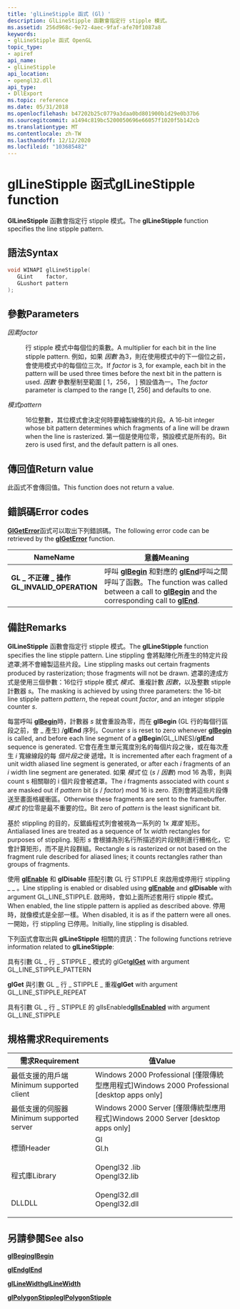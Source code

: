 ```yaml
---
title: 'glLineStipple 函式 (Gl) '
description: GlLineStipple 函數會指定行 stipple 模式。
ms.assetid: 256d968c-9e72-4aec-9faf-afe70f1087a8
keywords:
- glLineStipple 函式 OpenGL
topic_type:
- apiref
api_name:
- glLineStipple
api_location:
- opengl32.dll
api_type:
- DllExport
ms.topic: reference
ms.date: 05/31/2018
ms.openlocfilehash: b47202b25c0779a3daa0bd801900b1d29e0b37b6
ms.sourcegitcommit: a1494c819bc5200050696e66057f1020f5b142cb
ms.translationtype: MT
ms.contentlocale: zh-TW
ms.lasthandoff: 12/12/2020
ms.locfileid: "103685482"
---
```

# <a name="gllinestipple-function"></a><span data-ttu-id="d1beb-104">glLineStipple 函式</span><span class="sxs-lookup"><span data-stu-id="d1beb-104">glLineStipple function</span></span>

<span data-ttu-id="d1beb-105">**GlLineStipple** 函數會指定行 stipple 模式。</span><span class="sxs-lookup"><span data-stu-id="d1beb-105">The **glLineStipple** function specifies the line stipple pattern.</span></span>

## <a name="syntax"></a><span data-ttu-id="d1beb-106">語法</span><span class="sxs-lookup"><span data-stu-id="d1beb-106">Syntax</span></span>


```C++
void WINAPI glLineStipple(
   GLint    factor,
   GLushort pattern
);
```



## <a name="parameters"></a><span data-ttu-id="d1beb-107">參數</span><span class="sxs-lookup"><span data-stu-id="d1beb-107">Parameters</span></span>

<dl> <dt>

<span data-ttu-id="d1beb-108">*因素*</span><span class="sxs-lookup"><span data-stu-id="d1beb-108">*factor*</span></span> 
</dt> <dd>

<span data-ttu-id="d1beb-109">行 stipple 模式中每個位的乘數。</span><span class="sxs-lookup"><span data-stu-id="d1beb-109">A multiplier for each bit in the line stipple pattern.</span></span> <span data-ttu-id="d1beb-110">例如，如果 *因數* 為3，則在使用模式中的下一個位之前，會使用模式中的每個位三次。</span><span class="sxs-lookup"><span data-stu-id="d1beb-110">If *factor* is 3, for example, each bit in the pattern will be used three times before the next bit in the pattern is used.</span></span> <span data-ttu-id="d1beb-111">*因數* 參數壓制至範圍 \[ 1，256， \] 預設值為一。</span><span class="sxs-lookup"><span data-stu-id="d1beb-111">The *factor* parameter is clamped to the range \[1, 256\] and defaults to one.</span></span>

</dd> <dt>

<span data-ttu-id="d1beb-112">*模式*</span><span class="sxs-lookup"><span data-stu-id="d1beb-112">*pattern*</span></span> 
</dt> <dd>

<span data-ttu-id="d1beb-113">16位整數，其位模式會決定何時要繪製線條的片段。</span><span class="sxs-lookup"><span data-stu-id="d1beb-113">A 16-bit integer whose bit pattern determines which fragments of a line will be drawn when the line is rasterized.</span></span> <span data-ttu-id="d1beb-114">第一個是使用位零，預設模式是所有的。</span><span class="sxs-lookup"><span data-stu-id="d1beb-114">Bit zero is used first, and the default pattern is all ones.</span></span>

</dd> </dl>

## <a name="return-value"></a><span data-ttu-id="d1beb-115">傳回值</span><span class="sxs-lookup"><span data-stu-id="d1beb-115">Return value</span></span>

<span data-ttu-id="d1beb-116">此函式不會傳回值。</span><span class="sxs-lookup"><span data-stu-id="d1beb-116">This function does not return a value.</span></span>

## <a name="error-codes"></a><span data-ttu-id="d1beb-117">錯誤碼</span><span class="sxs-lookup"><span data-stu-id="d1beb-117">Error codes</span></span>

<span data-ttu-id="d1beb-118">[**GlGetError**](glgeterror.md)函式可以取出下列錯誤碼。</span><span class="sxs-lookup"><span data-stu-id="d1beb-118">The following error code can be retrieved by the [**glGetError**](glgeterror.md) function.</span></span>



| <span data-ttu-id="d1beb-119">Name</span><span class="sxs-lookup"><span data-stu-id="d1beb-119">Name</span></span>                                                                                                  | <span data-ttu-id="d1beb-120">意義</span><span class="sxs-lookup"><span data-stu-id="d1beb-120">Meaning</span></span>                                                                                                                               |
|-------------------------------------------------------------------------------------------------------|---------------------------------------------------------------------------------------------------------------------------------------|
| <dl> <span data-ttu-id="d1beb-121"><dt>**GL \_ 不正確 \_ 操作**</dt></span><span class="sxs-lookup"><span data-stu-id="d1beb-121"><dt>**GL\_INVALID\_OPERATION**</dt></span></span> </dl> | <span data-ttu-id="d1beb-122">呼叫 [**glBegin**](glbegin.md) 和對應的 [**glEnd**](glend.md)呼叫之間呼叫了函數。</span><span class="sxs-lookup"><span data-stu-id="d1beb-122">The function was called between a call to [**glBegin**](glbegin.md) and the corresponding call to [**glEnd**](glend.md).</span></span><br/> |



## <a name="remarks"></a><span data-ttu-id="d1beb-123">備註</span><span class="sxs-lookup"><span data-stu-id="d1beb-123">Remarks</span></span>

<span data-ttu-id="d1beb-124">**GlLineStipple** 函數會指定行 stipple 模式。</span><span class="sxs-lookup"><span data-stu-id="d1beb-124">The **glLineStipple** function specifies the line stipple pattern.</span></span> <span data-ttu-id="d1beb-125">Line stippling 會將點陣化所產生的特定片段遮罩;將不會繪製這些片段。</span><span class="sxs-lookup"><span data-stu-id="d1beb-125">Line stippling masks out certain fragments produced by rasterization; those fragments will not be drawn.</span></span> <span data-ttu-id="d1beb-126">遮罩的達成方式是使用三個參數：16位行 stipple 模式 *模式*、重複計數 *因數*，以及整數 stipple 計數器 *s*。</span><span class="sxs-lookup"><span data-stu-id="d1beb-126">The masking is achieved by using three parameters: the 16-bit line stipple pattern *pattern*, the repeat count *factor*, and an integer stipple counter *s*.</span></span>

<span data-ttu-id="d1beb-127">每當呼叫 [**glBegin**](glbegin.md)時，計數器 *s* 就會重設為零，而在 **glBegin** (GL 行的每個行區段之前，會 \_ 產生) /**glEnd** 序列。</span><span class="sxs-lookup"><span data-stu-id="d1beb-127">Counter *s* is reset to zero whenever [**glBegin**](glbegin.md) is called, and before each line segment of a **glBegin**(GL\_LINES)/**glEnd** sequence is generated.</span></span> <span data-ttu-id="d1beb-128">它會在產生單元寬度別名的每個片段之後，或在每次產生 *i* 寬線線段的每 *個片段之後* 遞增。</span><span class="sxs-lookup"><span data-stu-id="d1beb-128">It is incremented after each fragment of a unit width aliased line segment is generated, or after each *i* fragments of an *i* width line segment are generated.</span></span> <span data-ttu-id="d1beb-129">如果 *模式* 位 (*s*    /  *因數*) mod 16 為零，則與 count s 相關聯的 i 個片段會被遮罩。</span><span class="sxs-lookup"><span data-stu-id="d1beb-129">The *i* fragments associated with count *s* are masked out if *pattern* bit (*s* / *factor*) mod 16 is zero.</span></span> <span data-ttu-id="d1beb-130">否則會將這些片段傳送至畫面格緩衝區。</span><span class="sxs-lookup"><span data-stu-id="d1beb-130">Otherwise these fragments are sent to the framebuffer.</span></span> <span data-ttu-id="d1beb-131">*模式* 的位零是最不重要的位。</span><span class="sxs-lookup"><span data-stu-id="d1beb-131">Bit zero of *pattern* is the least significant bit.</span></span>

<span data-ttu-id="d1beb-132">基於 stippling 的目的，反鋸齒程式列會被視為一系列的 1x *寬度* 矩形。</span><span class="sxs-lookup"><span data-stu-id="d1beb-132">Antialiased lines are treated as a sequence of 1x *width* rectangles for purposes of stippling.</span></span> <span data-ttu-id="d1beb-133">矩形 *s* 會根據為別名行所描述的片段規則進行柵格化，它會計算矩形，而不是片段群組。</span><span class="sxs-lookup"><span data-stu-id="d1beb-133">Rectangle *s* is rasterized or not based on the fragment rule described for aliased lines; it counts rectangles rather than groups of fragments.</span></span>

<span data-ttu-id="d1beb-134">使用 [**glEnable**](glenable.md) 和 **glDisable** 搭配引數 GL 行 STIPPLE 來啟用或停用行 stippling \_ \_ 。</span><span class="sxs-lookup"><span data-stu-id="d1beb-134">Line stippling is enabled or disabled using [**glEnable**](glenable.md) and **glDisable** with argument GL\_LINE\_STIPPLE.</span></span> <span data-ttu-id="d1beb-135">啟用時，會如上面所述套用行 stipple 模式。</span><span class="sxs-lookup"><span data-stu-id="d1beb-135">When enabled, the line stipple pattern is applied as described above.</span></span> <span data-ttu-id="d1beb-136">停用時，就像模式是全部一樣。</span><span class="sxs-lookup"><span data-stu-id="d1beb-136">When disabled, it is as if the pattern were all ones.</span></span> <span data-ttu-id="d1beb-137">一開始，行 stippling 已停用。</span><span class="sxs-lookup"><span data-stu-id="d1beb-137">Initially, line stippling is disabled.</span></span>

<span data-ttu-id="d1beb-138">下列函式會取出與 **glLineStipple** 相關的資訊：</span><span class="sxs-lookup"><span data-stu-id="d1beb-138">The following functions retrieve information related to **glLineStipple**:</span></span>

<span data-ttu-id="d1beb-139">[](glgetbooleanv--glgetdoublev--glgetfloatv--glgetintegerv.md)具有引數 GL \_ 行 \_ STIPPLE \_ 模式的 glGet</span><span class="sxs-lookup"><span data-stu-id="d1beb-139">[**glGet**](glgetbooleanv--glgetdoublev--glgetfloatv--glgetintegerv.md) with argument GL\_LINE\_STIPPLE\_PATTERN</span></span>

<span data-ttu-id="d1beb-140">**glGet** 與引數 GL \_ 行 \_ STIPPLE \_ 重複</span><span class="sxs-lookup"><span data-stu-id="d1beb-140">**glGet** with argument GL\_LINE\_STIPPLE\_REPEAT</span></span>

<span data-ttu-id="d1beb-141">[](glisenabled.md)具有引數 GL \_ 行 \_ STIPPLE 的 glIsEnabled</span><span class="sxs-lookup"><span data-stu-id="d1beb-141">[**glIsEnabled**](glisenabled.md) with argument GL\_LINE\_STIPPLE</span></span>

## <a name="requirements"></a><span data-ttu-id="d1beb-142">規格需求</span><span class="sxs-lookup"><span data-stu-id="d1beb-142">Requirements</span></span>



| <span data-ttu-id="d1beb-143">需求</span><span class="sxs-lookup"><span data-stu-id="d1beb-143">Requirement</span></span> | <span data-ttu-id="d1beb-144">值</span><span class="sxs-lookup"><span data-stu-id="d1beb-144">Value</span></span> |
|-------------------------------------|-----------------------------------------------------------------------------------------|
| <span data-ttu-id="d1beb-145">最低支援的用戶端</span><span class="sxs-lookup"><span data-stu-id="d1beb-145">Minimum supported client</span></span><br/> | <span data-ttu-id="d1beb-146">Windows 2000 Professional \[僅限傳統型應用程式\]</span><span class="sxs-lookup"><span data-stu-id="d1beb-146">Windows 2000 Professional \[desktop apps only\]</span></span><br/>                              |
| <span data-ttu-id="d1beb-147">最低支援的伺服器</span><span class="sxs-lookup"><span data-stu-id="d1beb-147">Minimum supported server</span></span><br/> | <span data-ttu-id="d1beb-148">Windows 2000 Server \[僅限傳統型應用程式\]</span><span class="sxs-lookup"><span data-stu-id="d1beb-148">Windows 2000 Server \[desktop apps only\]</span></span><br/>                                    |
| <span data-ttu-id="d1beb-149">標頭</span><span class="sxs-lookup"><span data-stu-id="d1beb-149">Header</span></span><br/>                   | <dl> <span data-ttu-id="d1beb-150"><dt>Gl</dt></span><span class="sxs-lookup"><span data-stu-id="d1beb-150"><dt>Gl.h</dt></span></span> </dl>         |
| <span data-ttu-id="d1beb-151">程式庫</span><span class="sxs-lookup"><span data-stu-id="d1beb-151">Library</span></span><br/>                  | <dl> <span data-ttu-id="d1beb-152"><dt>Opengl32 .lib</dt></span><span class="sxs-lookup"><span data-stu-id="d1beb-152"><dt>Opengl32.lib</dt></span></span> </dl> |
| <span data-ttu-id="d1beb-153">DLL</span><span class="sxs-lookup"><span data-stu-id="d1beb-153">DLL</span></span><br/>                      | <dl> <span data-ttu-id="d1beb-154"><dt>Opengl32.dll</dt></span><span class="sxs-lookup"><span data-stu-id="d1beb-154"><dt>Opengl32.dll</dt></span></span> </dl> |



## <a name="see-also"></a><span data-ttu-id="d1beb-155">另請參閱</span><span class="sxs-lookup"><span data-stu-id="d1beb-155">See also</span></span>

<dl> <dt>

[<span data-ttu-id="d1beb-156">**glBegin**</span><span class="sxs-lookup"><span data-stu-id="d1beb-156">**glBegin**</span></span>](glbegin.md)
</dt> <dt>

[<span data-ttu-id="d1beb-157">**glEnd**</span><span class="sxs-lookup"><span data-stu-id="d1beb-157">**glEnd**</span></span>](glend.md)
</dt> <dt>

[<span data-ttu-id="d1beb-158">**glLineWidth**</span><span class="sxs-lookup"><span data-stu-id="d1beb-158">**glLineWidth**</span></span>](gllinewidth.md)
</dt> <dt>

[<span data-ttu-id="d1beb-159">**glPolygonStipple**</span><span class="sxs-lookup"><span data-stu-id="d1beb-159">**glPolygonStipple**</span></span>](glpolygonstipple.md)
</dt> </dl>

 

 





